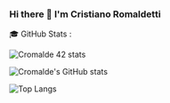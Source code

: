 ### Hi there 👋 I'm Cristiano Romaldetti

<!-- 
**CRSylar/CRSylar** is a ✨ _special_ ✨ repository because its `README.md` (this file) appears on your GitHub profile.

Here are some ideas to get you started:

- 🔭 I’m currently working on ...
- 🌱 I’m currently learning ...
- 👯 I’m looking to collaborate on ...
- 🤔 I’m looking for help with ...
- 💬 Ask me about ...
- 📫 How to reach me: ...
- 😄 Pronouns: ...
- ⚡ Fun fact: ...
-->
🎓 GitHub Stats :

![Cromalde 42 stats](https://badge42.herokuapp.com/api/stats/cromalde)

![Cromalde's GitHub stats](https://github-readme-stats.vercel.app/api?username=CRSylar&show_icons=true&theme=tokyonight)


![Top Langs](https://github-readme-stats.vercel.app/api/top-langs/?username=CRSylar&layout=compact&show_icons=true&theme=tokyonight)
